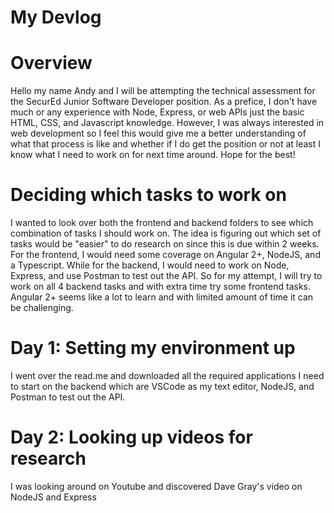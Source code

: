 # My Devlog

# Overview
Hello my name Andy and I will be attempting the technical assessment for the SecurEd Junior Software Developer position. As a prefice, I don't have much or any experience with Node, Express, or web APIs just the basic HTML, CSS, and Javascript knowledge. However, I was always interested in web development so I feel this would give me a better understanding of what that process is like and whether if I do get the position or not at least I know what I need to work on for next time around. Hope for the best!

# Deciding which tasks to work on 
I wanted to look over both the frontend and backend folders to see which combination of tasks I should work on. The idea is figuring out which set of tasks would be "easier" to do research on since this is due within 2 weeks. For the frontend, I would need some coverage on Angular 2+, NodeJS, and a Typescript. While for the backend, I would need to work on Node, Express, and use Postman to test out the API. So for my attempt, I will try to work on all 4 backend tasks and with extra time try some frontend tasks. Angular 2+ seems like a lot to learn and with limited amount of time it can be challenging.

# Day 1: Setting my environment up
I went over the read.me and downloaded all the required applications I need to start on the backend which are VSCode as my text editor, NodeJS, and Postman to test out the API.

# Day 2: Looking up videos for research
I was looking around on Youtube and discovered Dave Gray's video on NodeJS and Express 